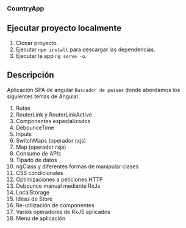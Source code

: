 ### CountryApp

## Ejecutar proyecto localmente

1. Clonar proyecto.
2. Ejecutar ```npm install``` para descargar las dependencias.
3. Ejecutar la app ```ng serve -o```.

## Descripción

Aplicación SPA de angular ```Buscador de paises``` donde abordamos los siguientes temas de Angular.

1. Rutas
2. RouterLink y RouterLinkActive
3. Componentes especializados
4. DebounceTime
5. Inputs
6. SwitchMaps (operador rxjs)
7. Map (operador rxjs)
8. Consumo de APIs
9. Tipado de datos
10. ngClass y diferentes formas de manipular clases
11. CSS condicionales
12. Optimizaciones a peticiones HTTP
13. Debounce manual mediante RxJs
14. LocalStorage
15. Ideas de Store
16. Re-utilización de componentes
17. Varios operadores de RxJS aplicados
18. Menú de aplicación




















